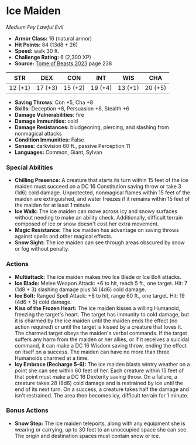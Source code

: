 # Ice Maiden

*Medium* *Fey* *Lawful Evil*

- **Armor Class:** 16 (natural armor)
- **Hit Points:** 84 (13d8 + 26)
- **Speed:** walk 30 ft.
- **Challenge Rating:** 6 (2,300 XP)
- **Source:** [Tome of Beasts 2023](https://koboldpress.com/kpstore/product/tome-of-beasts-1-2023-edition/) page 238

| STR | DEX | CON | INT | WIS | CHA |
| --- | --- | --- | --- | --- | --- |
| 12 (+1) | 17 (+3) | 15 (+2) | 19 (+4) | 13 (+1) | 20 (+5) |

- **Saving Throws**: Con +5, Cha +8
- **Skills:** Deception +8, Persuasion +8, Stealth +6
- **Damage Vulnerabilities:** fire
- **Damage Immunities:** cold
- **Damage Resistances:** bludgeoning, piercing, and slashing from nonmagical attacks
- **Condition Immunities:** False
- **Senses:** darkvision 60 ft., passive Perception 11
- **Languages:** Common, Giant, Sylvan

### Special Abilities

- **Chilling Presence:** A creature that starts its turn within 15 feet of the ice maiden must succeed on a DC 16 Constitution saving throw or take 3 (1d6) cold damage. Unprotected, nonmagical flames within 15 feet of the maiden are extinguished, and water freezes if it remains within 15 feet of the maiden for at least 1 minute.
- **Ice Walk:** The ice maiden can move across icy and snowy surfaces without needing to make an ability check. Additionally, difficult terrain composed of ice or snow doesn't cost her extra movement.
- **Magic Resistance:** The ice maiden has advantage on saving throws against spells and other magical effects.
- **Snow Sight:** The ice maiden can see through areas obscured by snow or fog without penalty.

### Actions

- **Multiattack:** The ice maiden makes two Ice Blade or Ice Bolt attacks.
- **Ice Blade:** Melee Weapon Attack: +6 to hit, reach 5 ft., one target. Hit: 7 (1d8 + 3) slashing damage plus 14 (4d6) cold damage.
- **Ice Bolt:** Ranged Spell Attack: +8 to hit, range 60 ft., one target. Hit: 19 (4d6 + 5) cold damage.
- **Kiss of the Frozen Heart:** The ice maiden kisses a willing Humanoid, freezing the target's heart. The target has immunity to cold damage, but it is charmed by the ice maiden until the maiden ends the effect (no action required) or until the target is kissed by a creature that loves it. The charmed target obeys the maiden's verbal commands. If the target suffers any harm from the maiden or her allies, or if it receives a suicidal command, it can make a DC 16 Wisdom saving throw, ending the effect on itself on a success. The maiden can have no more than three Humanoids charmed at a time.
- **Icy Embrace (Recharge 5-6):** The ice maiden blasts wintry weather on a point she can see within 60 feet of her. Each creature within 15 feet of that point must make a DC 16 Dexterity saving throw. On a failure, a creature takes 28 (8d6) cold damage and is restrained by ice until the end of its next turn. On a success, a creature takes half the damage and isn't restrained. The area then becomes icy, difficult terrain for 1 minute.

### Bonus Actions

- **Snow Step:** The ice maiden teleports, along with any equipment she is wearing or carrying, up to 30 feet to an unoccupied space she can see. The origin and destination spaces must contain snow or ice.
